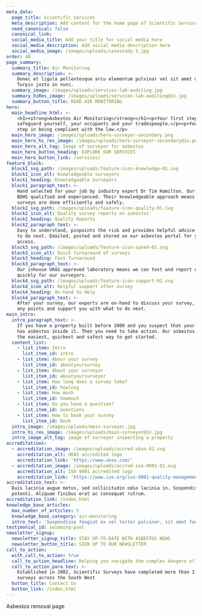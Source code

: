 ```yaml
---
meta_data:
  page_title: Scientific Services
  meta_description: Add content for the home page of Scientific Services here...
  need_canonical: false
  canonical_link:
  social_media_title: Add your title for social media here
  social_media_description: Add social media description here
  social_media_image: /images/uploads/casestudy-1.jpg
order: 40
page_summary:
  summary_title: Air Monitoring
  summary_description: >-
    Donec et ligula pellentesque arcu elementum pulvinar vel sit amet dolor.
    Turpis justo in nunc.
  summary_image: /images/uploads/services-lab-auditing.jpg
  summary_hiRes_image: /images/uploads/services-lab-auditing@2x.jpg
  summary_button_title: READ AIR MONITORING
hero:
  main_headline_html: >-
    <h1><strong>Asbestos Air Monitoring</strong></h1><p>Your first step to
    safeguard yourself, your occupants and your tradespeople.</p><p>Your first
    step in being compliant with the law.</p>
  main_hero_image: /images/uploads/hero-surveyor-secondary.png
  main_hero_hi_res_image: /images/uploads/hero-surveyor-secondary@2x.png
  main_hero_alt_tag: Image of surveyor for asbestos
  main_hero_button_heading: EXPLORE OUR SERVICES
  main_hero_button_link: /services/
feature_block:
  block1_svg_path: /images/uploads/feature-icon-knowledge-01.svg
  block1_icon_alt: Knowledgeable surveyors
  block1_heading: Knowledgeable Surveyors
  block1_paragraph_text: >-
    Hand selected for your job by industry expert Dr Tim Hamilton. Our team are
    BOHS qualified and experienced. Their knowledgeable approach means that
    surveys are done efficiently and safely.
  block2_svg_path: /images/uploads/feature-icon-quality-01.svg
  block2_icon_alt: Quality survey reports on asbestos
  block2_heading: Quality Reports
  block2_paragraph_text: >-
    Easy to understand, pinpoints the risk and provides helpful advice on what
    to do next. Emailed, posted and stored on our asbestos portal for you to
    access.
  block3_svg_path: /images/uploads/feature-icon-speed-01.svg
  block3_icon_alt: Quick turnaround of surveys
  block3_heading: Fast Turnaround
  block3_paragraph_text: >-
    Our inhouse UKAS approved laboratory means we can test and report on samples
    quickly for our surveyors.
  block4_svg_path: /images/uploads/feature-icon-support-01.svg
  block4_icon_alt: Helpful support after survey
  block4_heading: On-hand to Help
  block4_paragraph_text: >-
    After your survey, our experts are on-hand to discuss your survey, clarify
    any points and support you with what to do next.
main_intro:
  intro_paragraph_text: >-
    If you have a property built before 2000 and you suspect that your property
    has asbestos inside it. Then you need to take action. Our asbestos survey is
    the easiest, quickest and safest way to get started.
  content_list:
    - list_item: Intro
      list_item_id: intro
    - list_item: Abour your survey
      list_item_id: aboutyoursurvey
    - list_item: About your surveyor
      list_item_id: aboutyoursurveyor
    - list_item: How long does a survey take?
      list_item_id: howlong
    - list_item: How much
      list_item_id: howmuch
    - list_item: Do you have a question?
      list_item_id: questions
    - list_item: How to book your survey
      list_item_id: book
  intro_image: /images/uploads/main-surveyor.jpg
  intro_hi_res_image: /images/uploads/main-surveyor@2x.jpg
  intro_image_alt_tag: image of surveyor inspecting a property
accreditations:
  - accreditation_image: /images/uploads/accred-ukas-01.svg
    accreditation_alt: UKAS accredited logo
    accreditation_link: 'https://www.ukas.com/'
  - accreditation_image: /images/uploads/accred-iso-9001-01.svg
    accreditation_alt: ISO 9001 accredited logo
    accreditation_link: 'https://www.iso.org/iso-9001-quality-management.html'
accreditation_text: >-
  Duis lacinia augue metus, sed sollicitudin odio lacinia in. Suspendisse
  potenti. Aliquam finibus erat ac consequat rutrum.
accreditation_link: /index.html
knowledge_base_articles:
  max_number_of_articles: 5
  knowledge_base_category: air-monitoring
  intro_text: 'Suspendisse feugiat ex vel tortor pulvinar, sit amet facilisis leo interdum.'
testimonial_id: swimming-pool
newsletter_signup:
  newsletter_signup_title: STAY UP-TO-DATE WITH ASBESTOS NEWS
  newsletter_button_title: SIGN UP TO OUR NEWSLETTER
call_to_action:
  with_call_to_action: true
  call_to_action_headline: Helping you navigate the complex dangers of asbestos
  call_to_action_para_text: >-
    Established in 2002, Scientific Surveys have completed more than 2,500
    surveys across the South West
  button_title: Contact Us
  button_link: /index.html
---
```


Asbestos removal page
